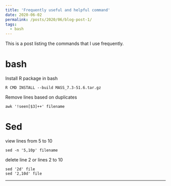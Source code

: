 ```yaml
---
title: 'Frequently useful and helpful command'
date: 2020-06-02
permalink: /posts/2020/06/blog-post-1/
tags:
  - bash
---
```


This is a post listing the commands that I use frequently.

bash
======

Install R package in bash
```
R CMD INSTALL --build MASS_7.3-51.6.tar.gz
```
Remove lines based on duplicates
```
awk '!seen[$3]++' filename
```

Sed
======

view lines from 5 to 10
```
sed -n '5,10p' filename
```
delete line 2 or lines 2 to 10
```
sed '2d' file
sed '2,10d' file
```
------

